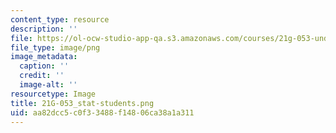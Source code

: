 ```yaml
---
content_type: resource
description: ''
file: https://ol-ocw-studio-app-qa.s3.amazonaws.com/courses/21g-053-understanding-contemporary-french-politics-spring-2014/aa82dcc5c0f33488f14806ca38a1a311_21G-053_stat-students.png
file_type: image/png
image_metadata:
  caption: ''
  credit: ''
  image-alt: ''
resourcetype: Image
title: 21G-053_stat-students.png
uid: aa82dcc5-c0f3-3488-f148-06ca38a1a311
---
```

